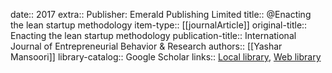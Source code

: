 date:: 2017
extra:: Publisher: Emerald Publishing Limited
title:: @Enacting the lean startup methodology
item-type:: [[journalArticle]]
original-title:: Enacting the lean startup methodology
publication-title:: International Journal of Entrepreneurial Behavior & Research
authors:: [[Yashar Mansoori]]
library-catalog:: Google Scholar
links:: [Local library](zotero://select/library/items/MH583J7X), [Web library](https://www.zotero.org/users/6520516/items/MH583J7X)
